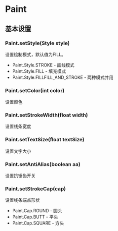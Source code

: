 
# Paint

## 基本设置

### Paint.setStyle(Style style)

设置绘制模式，默认值为FILL。

- Paint.Style.STROKE - 画线模式
- Paint.Style.FILL - 填充模式
- Paint.Style.FILLFILL_AND_STROKE - 两种模式并用

### Paint.setColor(int color) 

设置颜色

### Paint.setStrokeWidth(float width) 

设置线条宽度

### Paint.setTextSize(float textSize) 

设置文字大小

### Paint.setAntiAlias(boolean aa) 

设置抗锯齿开关

### Paint.setStrokeCap(cap)

设置线条端点形状

- Paint.Cap.ROUND - 圆头
- Paint.Cap.BUTT - 平头 
- Paint.Cap.SQUARE - 方头

### 


